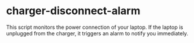 # charger-disconnect-alarm
This script monitors the power connection of your laptop. If the laptop is unplugged from the charger, it triggers an alarm to notify you immediately.
